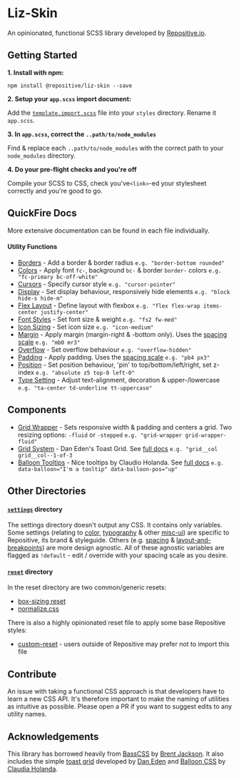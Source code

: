 # Liz-Skin

An opinionated, functional SCSS library developed by [Repositive.io](https://repositive.io/).

## Getting Started

**1. Install with npm:** 

`npm install @repositive/liz-skin --save`

**2. Setup your `app.scss` import document:** 

Add the [`template.import.scss`](https://github.com/repositive/liz-skin/blob/master/template.import.scss) file into your `styles` directory. Rename it `app.scss`.

**3. In `app.scss`, correct the `..path/to/node_modules`**

Find & replace each `..path/to/node_modules` with the correct path to your `node_modules` directory.

**4. Do your pre-flight checks and you're off**

Compile your SCSS to CSS, check you've`<link>`-ed your stylesheet correctly and you're good to go.

## QuickFire Docs

More extensive documentation can be found in each file individually.

#### Utility Functions
* [Borders](https://github.com/repositive/liz-skin/blob/master/utilities/_border.scss) - Add a border & border radius `e.g. "border-bottom rounded"`
* [Colors](https://github.com/repositive/liz-skin/blob/master/utilities/_color.scss) - Apply font `fc-`, background `bc-` & border `border-` colors `e.g. "fc-primary bc-off-white"`
* [Cursors](https://github.com/repositive/liz-skin/blob/master/utilities/_cursor.scss) - Specify cursor style `e.g. "cursor-pointer"` 
* [Display](https://github.com/repositive/liz-skin/blob/master/utilities/_display.scss) - Set display behaviour, responsively hide elements `e.g. "block hide-s hide-m"`
* [Flex Layout](https://github.com/repositive/liz-skin/blob/master/utilities/_flex.scss) - Define layout with flexbox `e.g. "flex flex-wrap items-center justify-center"`
* [Font Styles](https://github.com/repositive/liz-skin/blob/master/utilities/_font-styles.scss) - Set font size & weight `e.g. "fs2 fw-med"`
* [Icon Sizing](https://github.com/repositive/liz-skin/blob/master/utilities/_icon.scss) - Set icon size `e.g. "icon-medium"`
* [Margin](https://github.com/repositive/liz-skin/blob/master/utilities/_margin.scss) - Apply margin (margin-right & -bottom only). Uses the [spacing scale](https://github.com/repositive/liz-skin/blob/master/settings/_spacing.scss) `e.g. "mb0 mr3"`
* [Overflow](https://github.com/repositive/liz-skin/blob/master/utilities/_overflow.scss) - Set overflow behaviour `e.g. "overflow-hidden"`
* [Padding](https://github.com/repositive/liz-skin/blob/master/utilities/_padding.scss) - Apply padding. Uses the [spacing scale](https://github.com/repositive/liz-skin/blob/master/settings/_spacing.scss) `e.g. "pb4 px3"`
* [Position](https://github.com/repositive/liz-skin/blob/master/utilities/_position.scss) - Set position behaviour, 'pin' to top/bottom/left/right, set z-index `e.g. "absolute z5 top-0 left-0"` 
* [Type Setting](https://github.com/repositive/liz-skin/blob/master/utilities/_type-setting.scss) - Adjust text-alignment, decoration & upper-/lowercase `e.g. "ta-center td-underline tt-uppercase"` 

## Components

* [Grid Wrapper](https://github.com/repositive/liz-skin/blob/master/components/_grid-wrapper.scss) - Sets responsive width & padding and centers a grid. Two resizing options: `-fluid` or `-stepped` `e.g. "grid-wrapper grid-wrapper-fluid"`
* [Grid System](https://github.com/repositive/liz-skin/blob/master/components_toast-grid.scss) - Dan Eden's Toast Grid. See [full docs](https://github.com/daneden/toast) `e.g. "grid__col grid__col--1-of-3`
* [Balloon Tooltips](https://github.com/repositive/liz-skin/blob/master/components/_balloons.scss) - Nice tooltips by Claudio Holanda. See [full docs](https://kazzkiq.github.io/balloon.css/) `e.g. data-balloon="I'm a tooltip" data-balloon-pos="up"`

## Other Directories

#### [`settings`](https://github.com/repositive/liz-skin/tree/master/settings) directory

The settings directory doesn't output any CSS. It contains only variables. Some settings (relating to [color](https://github.com/repositive/liz-skin/blob/master/settings/_color.scss), [typography](https://github.com/repositive/liz-skin/blob/master/settings/_typography.scss) & other [misc-ui](https://github.com/repositive/liz-skin/blob/master/settings/_misc-ui.scss)) are specific to Repositive, its brand & styleguide. Others (e.g. [spacing](https://github.com/repositive/liz-skin/blob/master/settings/_spacing.scss) & [layout-and-breakpoints](https://github.com/repositive/liz-skin/blob/master/settings/_layout-and-breakpoints.scss)) are more design agnostic. All of these agnostic variables are flagged as `!default` - edit / override with your spacing scale as you desire.

#### [`reset`](https://github.com/repositive/liz-skin/tree/master/reset) directory

In the reset directory are two common/generic resets:
* [box-sizing reset](https://github.com/repositive/liz-skin/blob/master/reset/_box-sizing.scss)
* [normalize.css](https://github.com/repositive/liz-skin/blob/master/reset/_normalize.scss)

There is also a highly opinionated reset file to apply some base Repositive styles:

* [custom-reset](https://github.com/repositive/liz-skin/blob/master/reset/_custom-reset.scss) - users outside of Repositive may prefer not to import this file

## Contribute
An issue with taking a functional CSS approach is that developers have to learn a new CSS API. It's therefore important to make the naming of utilities as intuitive as possible. Please open a PR if you want to suggest edits to any utility names. 

## Acknowledgements

This library has borrowed heavily from [BassCSS](http://basscss.com/) by [Brent Jackson](http://jxnblk.com/). It also includes the simple [toast grid](https://daneden.github.io/Toast/) developed by [Dan Eden](https://daneden.me/) and [Balloon CSS](https://kazzkiq.github.io/balloon.css/) by [Claudia Holanda](https://github.com/kazzkiq).
